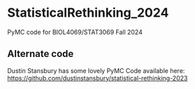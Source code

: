 # StatisticalRethinking_2024
PyMC code for BIOL4069/STAT3069 Fall 2024

## Alternate code

Dustin Stansbury has some lovely PyMC Code available here: https://github.com/dustinstansbury/statistical-rethinking-2023
